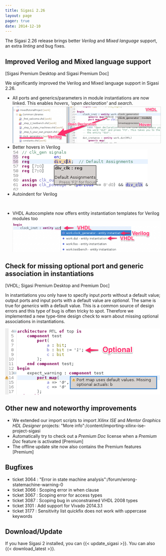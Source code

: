 ```yaml
---
title: Sigasi 2.26
layout: page
pager: true
date: 2014-12-10
---
```


The Sigasi 2.26 release brings better *Verilog* and *Mixed language* support, an extra *linting* and bug fixes.

## Improved Verilog and Mixed language support 
\[Sigasi Premium Desktop and Sigasi Premium Doc\]

We significantly improved the Verilog and Mixed language support in Sigasi 2.26. 

* All ports and generics/parameters in module instantiations are now linked. This enables *hovers*, *'open declaration'* and *search*.
![Mixed language instantiations](2.26/mixed-language.png "Mixed language instantiations")
* Better hovers in Verilog
![Verilog hover](2.26/hover-verilog.png "Verilog hover")
* Autoindent for Verilog

<p align="center">
<a href="//fast.wistia.net/embed/iframe/3y3d6y8r3l?popover=true" class="wistia-popover[height=400,playerColor=7b796a,width=640]"><img src="https://embed-ssl.wistia.com/deliveries/2e2ec957d72b7b44134b58c792216cea7ff16cce.jpg?image_play_button=true&image_play_button_color=7b796ae0&image_crop_resized=400x250" alt="" /></a><script charset="ISO-8859-1" src="//fast.wistia.com/assets/external/popover-v1.js"></script>
</p>

* VHDL Autocomplete now offers entity instantiation templates for Verilog modules too
![Autocomplete Verilog modules in VHDL instantiations](2.26/autocomplete.png "Autocomplete Verilog modules in VHDL instantiations")

## Check for missing optional port and generic association in instantiations 
\[VHDL; Sigasi Premium Desktop and Premium Doc\]

In instantiations you only have to specify input *ports* without a default value; output ports and input ports with a default value are *optional*. The same is true for *generics* with a default value. This is a common source of design errors and this type of bug is often tricky to spot. Therefore we implemented a new type-time design check to warn about missing optional associations in instantiations.

![Warn about missing optional associations](2.26/missing-optional-actuals.png "Warn about missing optional associations")

## Other new and noteworthy improvements

* We extended our import scripts to import *Xilinx ISE* and *Mentor Graphics HDL Designer* projects: "More info":/content/importing-xilinx-ise-project-sigasi
* Automatically try to check out a *Premium Doc* license when a *Premium Doc* feature is activated \[Premium\]
* The offline update site now also contains the Premium features \[Premium\]

## Bugfixes

* ticket 3064 : "Error in state machine analysis":/forum/wrong-statemachine-warning-0
* ticket 3066 : Scoping error in when clause
* ticket 3067 : Scoping error for access types
* ticket 3087 : Scoping bug in unconstrained VHDL 2008 types
* ticket 3101 : Add support for Vivado 2014.3.1
* ticket 3177 : Sensitivity list quickfix does not work with uppercase keywords

## Download/Update

If you have Sigasi 2 installed, you can {{< update_sigasi >}}. You can also {{< download_latest >}}.
